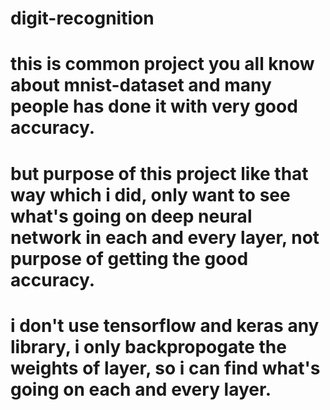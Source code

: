 # digit-recognition
# this is common project you all know about mnist-dataset and many people has done it with very good accuracy.
# but purpose of this project like that way which i did, only want to see what's going on deep neural network in each and every layer, not purpose of getting the good accuracy. 
# i don't use tensorflow and keras any library, i only backpropogate the weights of layer, so i can find what's going on each and every layer.
